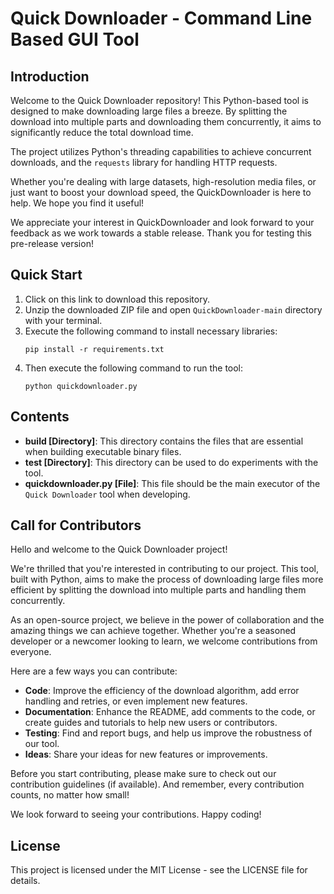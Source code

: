 # Quick Downloader - Command Line Based GUI Tool

## Introduction

Welcome to the Quick Downloader repository! This Python-based tool is designed to make downloading large files a breeze. By splitting the download into multiple parts and downloading them concurrently, it aims to significantly reduce the total download time.

The project utilizes Python's threading capabilities to achieve concurrent downloads, and the `requests` library for handling HTTP requests.

Whether you're dealing with large datasets, high-resolution media files, or just want to boost your download speed, the QuickDownloader is here to help. We hope you find it useful!

We appreciate your interest in QuickDownloader and look forward to your feedback as we work towards a stable release. Thank you for testing this pre-release version!

## Quick Start

1. Click on this link to download this repository.
2. Unzip the downloaded ZIP file and open `QuickDownloader-main` directory with your terminal.
3. Execute the following command to install necessary libraries:
    ```shell
    pip install -r requirements.txt
    ```
4. Then execute the following command to run the tool:
    ```shell
    python quickdownloader.py
    ```

## Contents

- **build [Directory]**: This directory contains the files that are essential when building executable binary files.
- **test [Directory]**: This directory can be used to do experiments with the tool.
- **quickdownloader.py [File]**: This file should be the main executor of the `Quick Downloader` tool when developing.

## Call for Contributors

Hello and welcome to the Quick Downloader project!

We're thrilled that you're interested in contributing to our project. This tool, built with Python, aims to make the process of downloading large files more efficient by splitting the download into multiple parts and handling them concurrently.

As an open-source project, we believe in the power of collaboration and the amazing things we can achieve together. Whether you're a seasoned developer or a newcomer looking to learn, we welcome contributions from everyone.

Here are a few ways you can contribute:
- **Code**: Improve the efficiency of the download algorithm, add error handling and retries, or even implement new features.
- **Documentation**: Enhance the README, add comments to the code, or create guides and tutorials to help new users or contributors.
- **Testing**: Find and report bugs, and help us improve the robustness of our tool.
- **Ideas**: Share your ideas for new features or improvements.

Before you start contributing, please make sure to check out our contribution guidelines (if available). And remember, every contribution counts, no matter how small!

We look forward to seeing your contributions. Happy coding!

## License

This project is licensed under the MIT License - see the LICENSE file for details.
